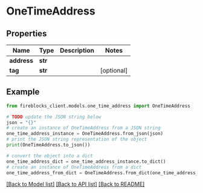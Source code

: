 # OneTimeAddress


## Properties

Name | Type | Description | Notes
------------ | ------------- | ------------- | -------------
**address** | **str** |  | 
**tag** | **str** |  | [optional] 

## Example

```python
from fireblocks_client.models.one_time_address import OneTimeAddress

# TODO update the JSON string below
json = "{}"
# create an instance of OneTimeAddress from a JSON string
one_time_address_instance = OneTimeAddress.from_json(json)
# print the JSON string representation of the object
print(OneTimeAddress.to_json())

# convert the object into a dict
one_time_address_dict = one_time_address_instance.to_dict()
# create an instance of OneTimeAddress from a dict
one_time_address_from_dict = OneTimeAddress.from_dict(one_time_address_dict)
```
[[Back to Model list]](../README.md#documentation-for-models) [[Back to API list]](../README.md#documentation-for-api-endpoints) [[Back to README]](../README.md)


